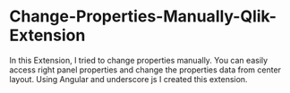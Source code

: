 # Change-Properties-Manually-Qlik-Extension
In this Extension, I tried to change properties manually. You can easily access right panel properties and change the properties data from center layout. Using Angular and underscore js I created this extension.
